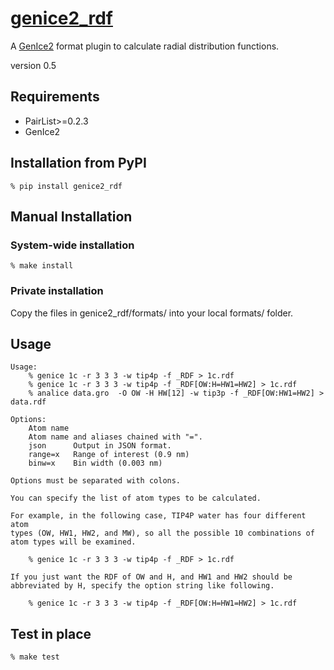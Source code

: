 # [genice2_rdf](https://github.com/vitroid/genice-rdf/)

A [GenIce2](https://github.com/vitroid/GenIce) format plugin to calculate radial distribution functions.

version 0.5

## Requirements


* PairList>=0.2.3
* GenIce2

## Installation from PyPI

```shell
% pip install genice2_rdf
```

## Manual Installation

### System-wide installation

```shell
% make install
```

### Private installation

Copy the files in genice2_rdf/formats/ into your local formats/ folder.

## Usage
        
    Usage:
        % genice 1c -r 3 3 3 -w tip4p -f _RDF > 1c.rdf
        % genice 1c -r 3 3 3 -w tip4p -f _RDF[OW:H=HW1=HW2] > 1c.rdf
        % analice data.gro  -O OW -H HW[12] -w tip3p -f _RDF[OW:HW1=HW2] > data.rdf

    Options:
        Atom name
        Atom name and aliases chained with "=".
        json      Output in JSON format.
        range=x   Range of interest (0.9 nm)
        binw=x    Bin width (0.003 nm)

    Options must be separated with colons.

    You can specify the list of atom types to be calculated.

    For example, in the following case, TIP4P water has four different atom
    types (OW, HW1, HW2, and MW), so all the possible 10 combinations of
    atom types will be examined.

        % genice 1c -r 3 3 3 -w tip4p -f _RDF > 1c.rdf

    If you just want the RDF of OW and H, and HW1 and HW2 should be
    abbreviated by H, specify the option string like following.

        % genice 1c -r 3 3 3 -w tip4p -f _RDF[OW:H=HW1=HW2] > 1c.rdf


## Test in place

```shell
% make test
```
